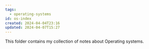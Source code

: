 ```yaml
---
tags:
  - operating-systems
id: os-index
created: 2024-04-04T23:16
updated: 2024-04-07T15:27
---
```

This folder contains my collection of notes about Operating systems.
